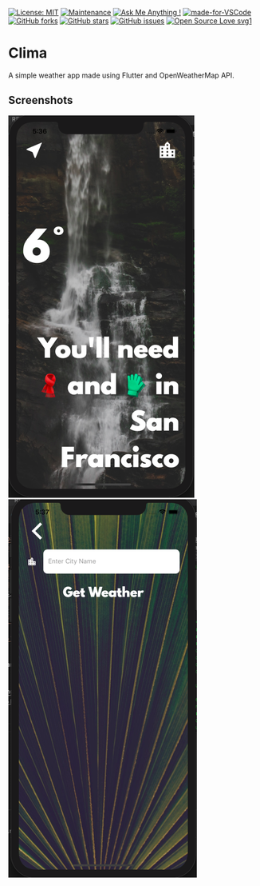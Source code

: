 [![License: MIT](https://img.shields.io/badge/License-MIT-yellow.svg)](https://opensource.org/licenses/MIT)
[![Maintenance](https://img.shields.io/badge/Maintained%3F-yes-green.svg)](https://GitHub.com/Naereen/StrapDown.js/graphs/commit-activity)
[![Ask Me Anything !](https://img.shields.io/badge/Ask%20me-anything-1abc9c.svg)](https://GitHub.com/Naereen/ama)
[![made-for-VSCode](https://img.shields.io/badge/Made%20for-VSCode-1f425f.svg)](https://code.visualstudio.com/)
[![GitHub forks](https://img.shields.io/github/forks/saswatamcode/clima_flutter.svg?style=social&label=Fork&maxAge=2592000)](https://GitHub.com/saswatamcode/clima_flutter/network/)
[![GitHub stars](https://img.shields.io/github/stars/saswatamcode/clima_flutter.svg?style=social&label=Star&maxAge=2592000)](https://GitHub.com/saswatamcode/clima_flutter/stargazers/)
[![GitHub issues](https://img.shields.io/github/issues/saswatamcode/clima_flutter.svg)](https://GitHub.com/saswatamcode/clima_flutter/issues/)
[![Open Source Love svg1](https://badges.frapsoft.com/os/v1/open-source.svg?v=103)](https://github.com/ellerbrock/open-source-badges/)

# Clima
A simple weather app made using Flutter and OpenWeatherMap API.

## Screenshots
![Weather Page](screenshots/Screenshot-1.png)
![City Input Page](screenshots/Screenshot-2.png)


